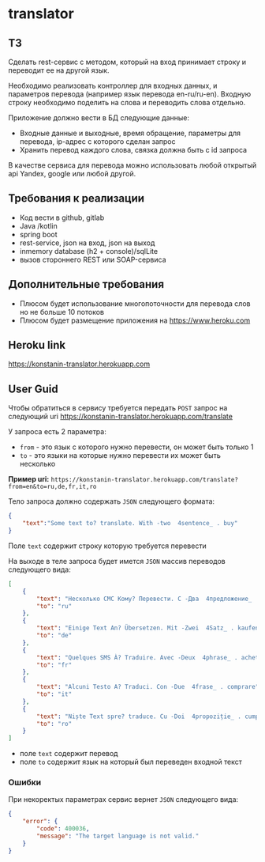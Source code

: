 # translator
## ТЗ
Сделать rest-сервис с методом, который на вход принимает строку и переводит ее на другой язык. 

Необходимо реализовать контроллер для входных данных, и параметров перевода (например язык перевода en-ru/ru-en). 
Входную строку необходимо поделить на слова и переводить слова отдельно.

Приложение должно вести в БД следующие данные:

- Входные данные и выходные, время обращение, параметры для перевода, ip-адрес с которого сделан запрос
- Хранить перевод каждого слова, связка должна быть с id запроса 

В качестве сервиса для перевода можно использовать любой открытый api Yandex, google или любой другой.

## Требования к реализации
- Код вести в github, gitlab
- Java /kotlin
- spring boot
- rest-service, json на вход, json на выход
- inmemory database (h2 + console)/sqlLite
- вызов стороннего REST или SOAP-сервиса
## Дополнительные требования
- Плюсом будет использование многопоточности для перевода слов но не больше 10 потоков
- Плюсом будет размещение приложения на https://www.heroku.com

## Heroku link
https://konstanin-translator.herokuapp.com
## User Guid
Чтобы обратиться в сервису требуется передать `POST` запрос на следующий uri
https://konstanin-translator.herokuapp.com/translate

У запроса есть 2 параметра: 
- `from` - это язык с которого нужно перевести, он может быть только 1
- `to` - это языки на которые нужно перевести их может быть несколько

__Пример uri:__ `https://konstanin-translator.herokuapp.com/translate?from=en&to=ru,de,fr,it,ro`

Тело запроса должно содержать `JSON` следующего формата:
``` json
{
    "text":"Some text to? translate. With -two  4sentence_ . buy"
}
```
Поле `text` содержит строку которую требуется перевести

На выходе в теле запроса будет имется `JSON` массив переводов следующего вида:
``` json
[
    {
        "text": "Несколько СМС Кому? Перевести. С -Два  4предложение_ . покупать",
        "to": "ru"
    },
    {
        "text": "Einige Text An? Übersetzen. Mit -Zwei  4Satz_ . kaufen",
        "to": "de"
    },
    {
        "text": "Quelques SMS À? Traduire. Avec -Deux  4phrase_ . acheter",
        "to": "fr"
    },
    {
        "text": "Alcuni Testo A? Traduci. Con -Due  4frase_ . comprare",
        "to": "it"
    },
    {
        "text": "Niște Text spre? traduce. Cu -Doi  4propoziție_ . cumpăra",
        "to": "ro"
    }
]
```

- поле `text` содержит перевод
- поле `to` содержит язык на который был переведен входной текст

### Ошибки
При некоректых параметрах сервис вернет `JSON` следующего вида:
```json
{
    "error": {
        "code": 400036,
        "message": "The target language is not valid."
    }
}
```




